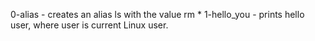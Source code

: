 0-alias - creates an alias ls with the value rm *
1-hello_you - prints hello user, where user is current Linux user.
